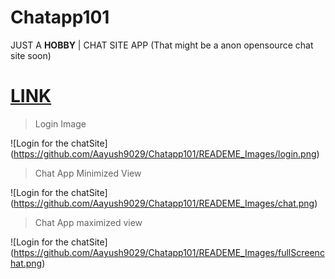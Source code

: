# Chatapp101
 
 JUST A **HOBBY** | CHAT SITE APP (That might be a anon opensource chat site soon)

# [LINK](https://aayush9029.github.io/Chatapp101/)

> Login Image

![Login for the chatSite]
(https://github.com/Aayush9029/Chatapp101/READEME_Images/login.png)


> Chat App Minimized View

![Login for the chatSite]
(https://github.com/Aayush9029/Chatapp101/READEME_Images/chat.png)

> Chat App maximized view

![Login for the chatSite]
(https://github.com/Aayush9029/Chatapp101/READEME_Images/fullScreenchat.png)

